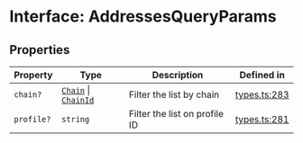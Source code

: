 # Interface: AddressesQueryParams

## Properties

| Property | Type | Description | Defined in |
| ------ | ------ | ------ | ------ |
| `chain?` | [`Chain`](/docs/packages/sdk/type-aliases/Chain.md) \| [`ChainId`](/docs/packages/sdk/type-aliases/ChainId.md) | Filter the list by chain | [types.ts:283](https://github.com/monerium/js-monorepo/blob/main/packages/sdk/src/types.ts#L283) |
| `profile?` | `string` | Filter the list on profile ID | [types.ts:281](https://github.com/monerium/js-monorepo/blob/main/packages/sdk/src/types.ts#L281) |
